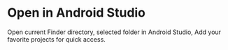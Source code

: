 # Open in Android Studio

Open current Finder directory, selected folder in Android Studio, Add your favorite projects for quick access.

